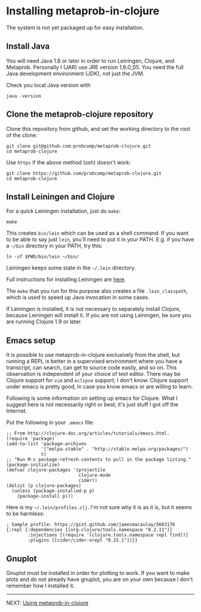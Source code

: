 # Installing metaprob-in-clojure

The system is not yet packaged up for easy installation.

## Install Java

You will need Java 1.8 or later in order to run Leiningen, Clojure,
and Metaprob.  Personally I (JAR) use JRE version 1.8.0_05.  You need
the full Java development environment (JDK), not just the JVM.

Check you local Java version with

    java -version

## Clone the metaprob-clojure repository

Clone this repository from github, and set the working directory to
the root of the clone:

    git clone git@github.com:probcomp/metaprob-clojure.git
    cd metaprob-clojure

Use `https` if the above method (ssh) doesn't work:

    git clone https://github.com/probcomp/metaprob-clojure.git
    cd metaprob-clojure

## Install Leiningen and Clojure

For a quick Leiningen installation, just do `make`:

    make

This creates `bin/lein` which can be used as a shell command.  If you
want to be able to say just `lein`, you'll need to put it in your
PATH.  E.g. if you have a `~/bin` directory in your PATH, try this:

    ln -sf $PWD/bin/lein ~/bin/

Leiningen keeps some state in the `~/.lein` directory.

Full instructions for installing Leiningen are
[here](https://leiningen.org/#install).

The `make` that you run for this purpose also creates a file
`.lein_classpath`, which is used to speed up Java invocation in some
cases.

If Leiningen is installed, it is not necessary to separately install
Clojure, because Leiningen will install it.  If you are not using
Leiningen, be sure you are running Clojure 1.9 or later.

## Emacs setup

It is possible to use metaprob-in-clojure exclusively from the shell,
but running a REPL is better in a supervised environment where you
have a transcript, can search, can get to source code easily, and so
on.  This observation is independent of your choice of text editor.
There may be Clojure support for `vim` and `eclipse` support; I
don't know.  Clojure support under emacs is pretty good, in case you
know emacs or are willing to learn.

Following is some information on setting up emacs for Clojure.  What I
suggest here is not necessarily right or best; it's just stuff I got
off the Internet.

Put the following in your `.emacs` file:

    ;; From http://clojure-doc.org/articles/tutorials/emacs.html.
    (require 'package)
    (add-to-list 'package-archives
                 '("melpa-stable" . "http://stable.melpa.org/packages/")
                 t)
    ;; "Run M-x package-refresh-contents to pull in the package listing."
    (package-initialize)
    (defvar clojure-packages '(projectile
                               clojure-mode
                               cider))
    (dolist (p clojure-packages)
      (unless (package-installed-p p)
        (package-install p)))

Here is my `~/.lein/profiles.clj`.  I'm not sure why it is as it is,
but it seems to be harmless:

    ; Sample profile: https://gist.github.com/jamesmacaulay/5603176
    {:repl {:dependencies [[org.clojure/tools.namespace "0.2.11"]]
            :injections [(require '(clojure.tools.namespace repl find))]
            :plugins [[cider/cider-nrepl "0.15.1"]]}}

## Gnuplot

Gnuplot must be installed in order for plotting to work.  If you want
to make plots and do not already have gnuplot, you are on your own
because I don't remember how I installed it.

-----

NEXT: [Using metaprob-in-clojure](doc/interaction.md)
